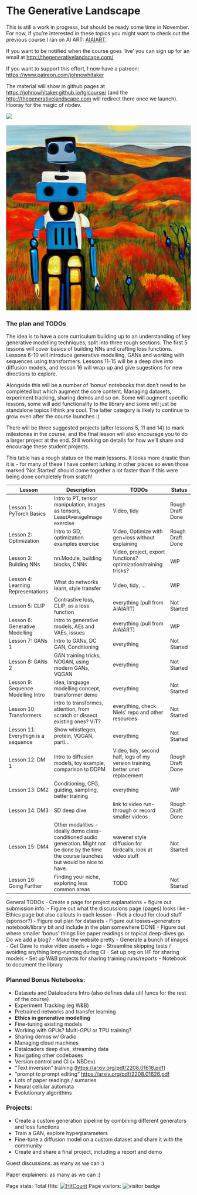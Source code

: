 The Generative Landscape
================

<!-- WARNING: THIS FILE WAS AUTOGENERATED! DO NOT EDIT! -->

This is still a work in progress, but should be ready some time in
November. For now, if you’re interested in these topics you might want
to check out the previous course I ran on AI ART:
[AIAIART](https://github.com/johnowhitaker/aiaiart).

If you want to be notified when the course goes ‘live’ you can sign up
for an email at <http://thegenerativelandscape.com/>

If you want to support this effort, I now have a patreon:
<https://www.patreon.com/johnowhitaker>

The material will show in github pages at
<https://johnowhitaker.github.io/tglcourse/> (and the
http://thegenerativelandscape.com will redirect there once we launch).
Hooray for the magic of nbdev.

<div>

[![](https://github.com/johnowhitaker/tglcourse/actions/workflows/test.yaml/badge.svg)](https://github.com/johnowhitaker/tglcourse/actions/workflows/test.yaml)

</div>

![](index_files/figure-gfm/cell-2-output-1.png)

### The plan and TODOs

The idea is to have a core curriculum building up to an understanding of
key generative modelling techniques, split into three rough sections.
The first 5 lessons will cover basics of building NNs and crafting loss
functions. Lessons 6-10 will introduce generative modelling, GANs and
working with sequences using transformers. Lessons 11-15 will be a deep
dive into diffusion models, and lesson 16 will wrap up and give
sugestions for new directions to explore.

Alongside this will be a number of ‘bonus’ notebooks that don’t need to
be completed but which augment the core content. Managing datasets,
experiment tracking, sharing demos and so on. Some will augment specific
lessons, some will add functionality to the library and some will just
be standalone topics I think are cool. The latter category is likely to
continue to grow even after the course launches :)

There will be three suggested projects (after lessons 5, 11 and 14) to
mark milestones in the course, and the final lesson will also encourage
you to do a larger project at the end. Still working on details for how
we’ll share and encourage these student projects.

This table has a rough status on the main lessons. It looks more drastic
than it is - for many of these I have content lurking in other places so
even those marked ‘Not Started’ should come together a lot faster than
if this were being done completely from sratch!

| Lesson                              | Description                                                                                                                                      | TODOs                                                                          | Status           |
|-------------------------------------|--------------------------------------------------------------------------------------------------------------------------------------------------|--------------------------------------------------------------------------------|------------------|
| Lesson 1: PyTorch Basics            | Intro to PT, tensor manipulation, images as tensors, LeastAverageImage exercise                                                                  | Video, tidy                                                                    | Rough Draft Done |
| Lesson 2: Optimization              | Intro to GD, optimization examples exercise                                                                                                      | Video, Optimize with gen+loss without explaining                               | Rough Draft Done |
| Lesson 3: Building NNs              | nn.Module, building blocks, CNNs                                                                                                                 | Video, project, export functions? optimization/training tricks?                | WIP              |
| Lesson 4: Learning Representations  | What do networks learn, style transfer                                                                                                           | Video, tidy, …                                                                 | WIP              |
| Lesson 5: CLIP                      | Contrastive loss, CLIP, as a loss function                                                                                                       | everything (pull from AIAIART)                                                 | Not Started      |
| Lesson 6: Generative Modelling      | Intro to generative models, AEs and VAEs, issues                                                                                                 | everything (pull from AIAIART)                                                 | WIP              |
| Lesson 7: GANs 1                    | Intro to GANs, DC GAN, Conditioning                                                                                                              | everything                                                                     | Not Started      |
| Lesson 8: GANs 2                    | GAN training tricks, NOGAN, using modern GANs, VQGAN                                                                                             | everything                                                                     | Not Started      |
| Lesson 9: Sequence Modelling Intro  | idea, language modelling concept, transformer demo                                                                                               | everything                                                                     | Not Started      |
| Lesson 10: Transformers             | Intro to transformes, attention, from scratch or dissect existing ones? ViT?                                                                     | everything, check Niels’ repo and other resources                              | Not Started      |
| Lesson 11: Everythign is a sequence | Show whistlegen, protein, VQGAN, parti…                                                                                                          | everything                                                                     | Not Started      |
| Lesson 12: DM 1                     | Intro to diffusion models, toy example, comparison to DDPM                                                                                       | Video, tidy, second half, logs of my version training, better unet replacement | Rough Draft Done |
| Lesson 13: DM2                      | Conditioning, CFG, guiding, sampling, better training                                                                                            | everything                                                                     | WIP              |
| Lesson 14: DM3                      | SD deep dive                                                                                                                                     | link to video run-through or record smaller videos                             | Rough Draft Done |
| Lesson 15: DM4                      | Other modalities - ideally demo class-conditioned audio generation. Might not be done by the time the course launches but would be nice to have. | wavenet style diffusion for birdcalls, look at video stuff                     | Not Started      |
| Lesson 16: Going Further            | Finding your niche, exploring less common areas                                                                                                  | TODO                                                                           | Not Started      |

General TODOs - Create a page for project explanations + figure out
submission info. - Figure out what the discussions page (pages) looks
like - Ethics page but also callouts in each lesson - Pick a cloud for
cloud stuff (sponsor?) - Figure out plan for datasets - Figure out
losses+generators notebook/library bit and include in the plan somewhere
DONE - Figure out where smaller ‘bonus’ things like paper readings or
topical deep-dives go. Do we add a blog? - Make the website pretty -
Generate a bunch of images - Get Dave to make video assets + logo -
Streamline skipping tests / avoiding anything long-running during CI -
Set up org on HF for sharing models - Set up W&B projects for sharing
training runs/reports - Notebook to document the library

### Planned Bonus Notebooks:

- Datasets and Dataloaders Intro (also defines data util funcs for the
  rest of the course)
- Experiment Tracking (eg W&B)
- Pretrained networks and transfer learning
- **Ethics in generative modelling**
- Fine-tuning existing models
- Working with GPUs? Multi-GPU or TPU training?
- Sharing demos w/ Gradio
- Managing cloud machines
- Dataloaders deep dive, streaming data
- Navigating other codebases
- Version control and CI (+ NBDev)
- “Text inversion” training (https://arxiv.org/pdf/2208.01618.pdf)
- “prompt to prompt editing” https://arxiv.org/pdf/2208.01626.pdf
- Lots of paper readings / sumaries
- Neural cellular automata
- Evolutionary algorithms

### Projects:

- Create a custom generation pipeline by combining different generators
  and loss functions
- Train a GAN, explore hyperparameters
- Fine-tune a diffusion model on a custom dataset and share it with the
  community
- Create and share a final project, including a report and demo

Guest discussions: as many as we can :)

Paper explainers: as many as we can :)

Page stats: Total Hits:
[![HitCount](https://hits.dwyl.com/johnowhitaker/tglcourse.svg?style=flat-square&show=unique)](http://hits.dwyl.com/johnowhitaker/tglcourse)
Page visitors: ![visitor
badge](https://page-views.glitch.me/badge?page_id=tglcourse.index)
